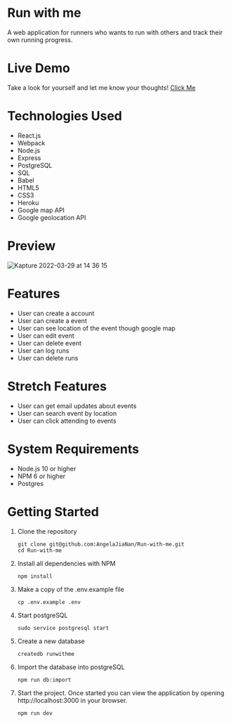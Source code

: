 # Run with me

A web application for runners who wants to run with others and track their own running progress.


# Live Demo

Take a look for yourself and let me know your thoughts!
[Click Me](https://run-with-me9.herokuapp.com)

# Technologies Used
- React.js
- Webpack
- Node.js
- Express
- PostgreSQL
- SQL
- Babel
- HTML5
- CSS3
- Heroku
- Google map API
- Google geolocation API

# Preview 
![Kapture 2022-03-29 at 14 36 15](https://user-images.githubusercontent.com/90875226/160711516-f5bcfb2d-76af-49b5-a443-658b868c1eed.gif)

# Features
- User can create a account
- User can create a event 
- User can see location of the event though google map
- User can edit event 
- User can delete event
- User can log runs
- User can delete runs

# Stretch Features
- User can get email updates about events
- User can search event by location 
- User can click attending to events

# System Requirements

- Node.js 10 or higher
- NPM 6 or higher
- Postgres

# Getting Started
1. Clone the repository
    ```shell
    git clone git@github.com:AngelaJiaNan/Run-with-me.git
    cd Run-with-me
    ```
3. Install all dependencies with NPM
    ```shell
    npm install
    ```
5. Make a copy of the .env.example file
   ```shell
   cp .env.example .env
   ```
7. Start postgreSQL
   ```shell
   sudo service postgresql start
   ```
9. Create a new database
   ```shell
   createdb runwithme
   ```
11. Import the database into postgreSQL
    ```shell
    npm run db:import
    ```
13. Start the project. Once started you can view the application by opening http://localhost:3000 in your browser.
    ```shell
    npm run dev
